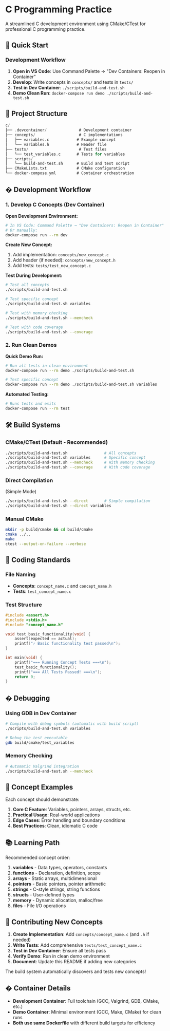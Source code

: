# C Programming Practice

A streamlined C development environment using CMake/CTest for professional C programming practice.

## 🚀 Quick Start

### Development Workflow

1. **Open in VS Code**: Use Command Palette → "Dev Containers: Reopen in Container"
2. **Develop**: Write concepts in `concepts/` and tests in `tests/`
3. **Test in Dev Container**: `./scripts/build-and-test.sh`
4. **Demo Clean Run**: `docker-compose run demo ./scripts/build-and-test.sh`

## 📁 Project Structure

```c
c/
├── .devcontainer/              # Development container
├── concepts/                   # C implementations
│   ├── variables.c            # Example concept
│   └── variables.h            # Header file
├── tests/                      # Test files
│   └── test_variables.c       # Tests for variables
├── scripts/
│   └── build-and-test.sh      # Build and test script
├── CMakeLists.txt             # CMake configuration
└── docker-compose.yml         # Container orchestration
```

## � Development Workflow

### 1. Develop C Concepts (Dev Container)

**Open Development Environment:**

```bash
# In VS Code: Command Palette → "Dev Containers: Reopen in Container"
# Or manually:
docker-compose run --rm dev
```

**Create New Concept:**

1. Add implementation: `concepts/new_concept.c`
2. Add header (if needed): `concepts/new_concept.h`
3. Add tests: `tests/test_new_concept.c`

**Test During Development:**

```bash
# Test all concepts
./scripts/build-and-test.sh

# Test specific concept
./scripts/build-and-test.sh variables

# Test with memory checking
./scripts/build-and-test.sh --memcheck

# Test with code coverage
./scripts/build-and-test.sh --coverage
```

### 2. Run Clean Demos

**Quick Demo Run:**

```bash
# Run all tests in clean environment
docker-compose run --rm demo ./scripts/build-and-test.sh

# Test specific concept
docker-compose run --rm demo ./scripts/build-and-test.sh variables
```

**Automated Testing:**

```bash
# Runs tests and exits
docker-compose run --rm test
```

## 🛠 Build Systems

### CMake/CTest (Default - Recommended)

```bash
./scripts/build-and-test.sh                # All concepts
./scripts/build-and-test.sh variables      # Specific concept
./scripts/build-and-test.sh --memcheck     # With memory checking
./scripts/build-and-test.sh --coverage     # With code coverage
```

### Direct Compilation

(Simple Mode)

```bash
./scripts/build-and-test.sh --direct       # Simple compilation
./scripts/build-and-test.sh --direct variables
```

### Manual CMake

```bash
mkdir -p build/cmake && cd build/cmake
cmake ../..
make
ctest --output-on-failure --verbose
```

## 📝 Coding Standards

### File Naming

- **Concepts**: `concept_name.c` and `concept_name.h`
- **Tests**: `test_concept_name.c`

### Test Structure

```c
#include <assert.h>
#include <stdio.h>
#include "concept_name.h"

void test_basic_functionality(void) {
    assert(expected == actual);
    printf("✓ Basic functionality test passed\n");
}

int main(void) {
    printf("=== Running Concept Tests ===\n");
    test_basic_functionality();
    printf("=== All Tests Passed! ===\n");
    return 0;
}
```

## � Debugging

### Using GDB in Dev Container

```bash
# Compile with debug symbols (automatic with build script)
./scripts/build-and-test.sh variables

# Debug the test executable
gdb build/cmake/test_variables
```

### Memory Checking

```bash
# Automatic Valgrind integration
./scripts/build-and-test.sh --memcheck
```

## 🎯 Concept Examples

Each concept should demonstrate:

1. **Core C Feature**:
Variables, pointers, arrays, structs, etc.
2. **Practical Usage**: Real-world applications
3. **Edge Cases**: Error handling and boundary conditions
4. **Best Practices**: Clean, idiomatic C code

## 📚 Learning Path

Recommended concept order:

1. **variables** - Data types, operators, constants
2. **functions** - Declaration, definition, scope
3. **arrays** - Static arrays, multidimensional
4. **pointers** - Basic pointers, pointer arithmetic
5. **strings** - C-style strings, string functions
6. **structs** - User-defined types
7. **memory** - Dynamic allocation, malloc/free
8. **files** - File I/O operations

## 🤝 Contributing New Concepts

1. **Create Implementation**: Add `concepts/concept_name.c` (and `.h` if needed)
2. **Write Tests**: Add comprehensive `tests/test_concept_name.c`
3. **Test in Dev Container**: Ensure all tests pass
4. **Verify Demo**: Run in clean demo environment
5. **Document**: Update this README if adding new categories

The build system automatically discovers and tests new concepts!

## � Container Details

- **Development Container**: Full toolchain (GCC, Valgrind, GDB, CMake, etc.)
- **Demo Container**: Minimal environment (GCC, Make, CMake) for clean runs
- **Both use same Dockerfile** with different build targets for efficiency
